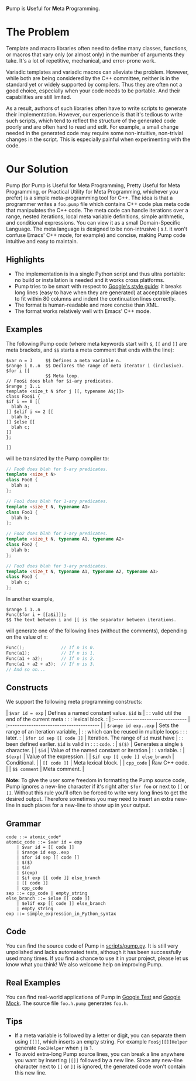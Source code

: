 <b>P</b>ump is <b>U</b>seful for <b>M</b>eta <b>P</b>rogramming.

# The Problem

Template and macro libraries often need to define many classes, functions, or macros that vary only (or almost only) in
the number of arguments they take. It's a lot of repetitive, mechanical, and error-prone work.

Variadic templates and variadic macros can alleviate the problem. However, while both are being considered by the C++
committee, neither is in the standard yet or widely supported by compilers. Thus they are often not a good choice,
especially when your code needs to be portable. And their capabilities are still limited.

As a result, authors of such libraries often have to write scripts to generate their implementation. However, our
experience is that it's tedious to write such scripts, which tend to reflect the structure of the generated code poorly
and are often hard to read and edit. For example, a small change needed in the generated code may require some
non-intuitive, non-trivial changes in the script. This is especially painful when experimenting with the code.

# Our Solution

Pump (for Pump is Useful for Meta Programming, Pretty Useful for Meta Programming, or Practical Utility for Meta
Programming, whichever you prefer) is a simple meta-programming tool for C++. The idea is that a programmer writes a
`foo.pump` file which contains C++ code plus meta code that manipulates the C++ code. The meta code can handle
iterations over a range, nested iterations, local meta variable definitions, simple arithmetic, and conditional
expressions. You can view it as a small Domain-Specific Language. The meta language is designed to be non-intrusive (
s.t. it won't confuse Emacs' C++ mode, for example) and concise, making Pump code intuitive and easy to maintain.

## Highlights

* The implementation is in a single Python script and thus ultra portable: no build or installation is needed and it
  works cross platforms.
* Pump tries to be smart with respect to
  [Google's style guide](https://github.com/google/styleguide): it breaks long lines (easy to have when they are
  generated) at acceptable places to fit within 80 columns and indent the continuation lines correctly.
* The format is human-readable and more concise than XML.
* The format works relatively well with Emacs' C++ mode.

## Examples

The following Pump code (where meta keywords start with `$`, `[[` and `]]` are meta brackets, and `$$` starts a meta
comment that ends with the line):

```
$var n = 3     $$ Defines a meta variable n.
$range i 0..n  $$ Declares the range of meta iterator i (inclusive).
$for i [[
               $$ Meta loop.
// Foo$i does blah for $i-ary predicates.
$range j 1..i
template <size_t N $for j [[, typename A$j]]>
class Foo$i {
$if i == 0 [[
  blah a;
]] $elif i <= 2 [[
  blah b;
]] $else [[
  blah c;
]]
};

]]
```

will be translated by the Pump compiler to:

```cpp
// Foo0 does blah for 0-ary predicates.
template <size_t N>
class Foo0 {
  blah a;
};

// Foo1 does blah for 1-ary predicates.
template <size_t N, typename A1>
class Foo1 {
  blah b;
};

// Foo2 does blah for 2-ary predicates.
template <size_t N, typename A1, typename A2>
class Foo2 {
  blah b;
};

// Foo3 does blah for 3-ary predicates.
template <size_t N, typename A1, typename A2, typename A3>
class Foo3 {
  blah c;
};
```

In another example,

```
$range i 1..n
Func($for i + [[a$i]]);
$$ The text between i and [[ is the separator between iterations.
```

will generate one of the following lines (without the comments), depending on the value of `n`:

```cpp
Func();              // If n is 0.
Func(a1);            // If n is 1.
Func(a1 + a2);       // If n is 2.
Func(a1 + a2 + a3);  // If n is 3.
// And so on...
```

## Constructs

We support the following meta programming constructs:

| `$var id = exp`                  | Defines a named constant value. `$id` is |
:                                  : valid util the end of the current meta   :
:                                  : lexical block.                           :
| :------------------------------- | :--------------------------------------- | | `$range id exp..exp`             |
Sets the range of an iteration variable, |
:                                  : which can be reused in multiple loops    :
:                                  : later.                                   :
| `$for id sep [[ code ]]`         | Iteration. The range of `id` must have |
:                                  : been defined earlier. `$id` is valid in  :
:                                  : `code`.                                  :
| `$($)`                           | Generates a single `$` character. | | `$id`                            | Value of
the named constant or iteration |
:                                  : variable.                                :
| `$(exp)`                         | Value of the expression. | | `$if exp [[ code ]] else_branch` | Conditional. |
| `[[ code ]]`                     | Meta lexical block. | | `cpp_code`                       | Raw C++ code. |
| `$$ comment`                     | Meta comment. |

**Note:** To give the user some freedom in formatting the Pump source code, Pump ignores a new-line character if it's
right after `$for foo` or next to `[[` or
`]]`. Without this rule you'll often be forced to write very long lines to get the desired output. Therefore sometimes
you may need to insert an extra new-line in such places for a new-line to show up in your output.

## Grammar

```ebnf
code ::= atomic_code*
atomic_code ::= $var id = exp
    | $var id = [[ code ]]
    | $range id exp..exp
    | $for id sep [[ code ]]
    | $($)
    | $id
    | $(exp)
    | $if exp [[ code ]] else_branch
    | [[ code ]]
    | cpp_code
sep ::= cpp_code | empty_string
else_branch ::= $else [[ code ]]
    | $elif exp [[ code ]] else_branch
    | empty_string
exp ::= simple_expression_in_Python_syntax
```

## Code

You can find the source code of Pump in [scripts/pump.py](../scripts/pump.py). It is still very unpolished and lacks
automated tests, although it has been successfully used many times. If you find a chance to use it in your project,
please let us know what you think! We also welcome help on improving Pump.

## Real Examples

You can find real-world applications of Pump in
[Google Test](https://github.com/google/googletest/tree/master/googletest) and
[Google Mock](https://github.com/google/googletest/tree/master/googlemock). The source file `foo.h.pump`
generates `foo.h`.

## Tips

* If a meta variable is followed by a letter or digit, you can separate them using `[[]]`, which inserts an empty
  string. For example `Foo$j[[]]Helper`
  generate `Foo1Helper` when `j` is 1.
* To avoid extra-long Pump source lines, you can break a line anywhere you want by inserting `[[]]` followed by a new
  line. Since any new-line character next to `[[` or `]]` is ignored, the generated code won't contain this new line.
